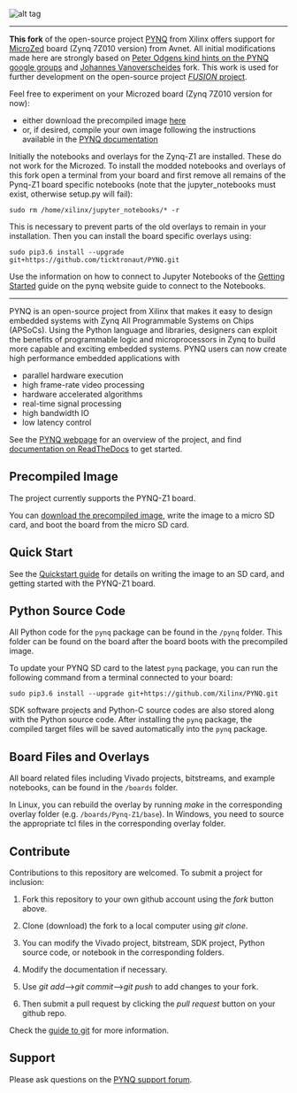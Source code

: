 ![alt tag](./logo.png)

---
**This fork** of the open-source project [PYNQ](https://github.com/Xilinx/PYNQ) from Xilinx offers support for [MicroZed](http://zedboard.org/product/microzed) board (Zynq 7Z010 version) from Avnet. All initial modifications made here are strongly based on [Peter Odgens kind hints on the PYNQ google groups](https://groups.google.com/forum/#!topic/pynq_project/khyhCX16e_c) and [Johannes Vanoverscheides](https://github.com/siesse/PYNQ) fork. This work is used for further development on the open-source project [*FUSION* project](https://fusion-project.io).

Feel free to experiment on your Microzed board (Zynq 7Z010 version for now):
 
* either download the precompiled image [here](https://fusion-project.io/assets/pynq_mz7010_v1.0.img.zip) 
* or, if desired, compile your own image following the instructions available in the [PYNQ documentation](http://pynq.readthedocs.io/en/latest/pynq_sd_card.html#building-the-image)

Initially the notebooks and overlays for the Zynq-Z1 are installed. These do not work for the Microzed. To install the modded notebooks and overlays of this fork open a terminal from your board and first remove all remains of the Pynq-Z1 board specific notebooks (note that the jupyter_notebooks must exist, otherwise setup.py will fail):

```console
sudo rm /home/xilinx/jupyter_notebooks/* -r
```

This is necessary to prevent parts of the old overlays to remain in your installation. Then you can install the board specific overlays using:

 
```console
sudo pip3.6 install --upgrade git+https://github.com/ticktronaut/PYNQ.git
```

Use the information on how to connect to Jupyter Notebooks of the [Getting Started](http://pynq.readthedocs.io/en/latest/getting_started.html#connecting-to-jupyter-notebooks) guide on the pynq website guide to connect to the Notebooks.

<!-- From setup.py: "Please set the BOARD environment variable to get any BOARD specific overlays (e.g. Pynq-Z1)." -->
<!-- The BOARD environment varialbe is set to *MicroZed7010* to get the according board specific overlays. These can be installed using the following command on the Microzed board:
```
sudo pip3.6 install --upgrade git+https://github.com/Xilinx/PYNQ.git
```
--> 

---

PYNQ is an open-source project from Xilinx that makes it easy to design embedded systems with Zynq All Programmable Systems on Chips (APSoCs). Using the Python language and libraries, designers can exploit the benefits of programmable logic and microprocessors in Zynq to build more capable and exciting embedded systems.
PYNQ users can now create high performance embedded applications with
-	parallel hardware execution
-	high frame-rate video processing
-	hardware accelerated algorithms
-	real-time signal processing
-	high bandwidth IO
-	low latency control

See the <a href="http://www.pynq.io/" target="_blank">PYNQ webpage</a> for an overview of the project, and find <a href="http://pynq.readthedocs.io" target="_blank">documentation on ReadTheDocs</a> to get started. 

## Precompiled Image

The project currently supports the PYNQ-Z1 board. 

You can <a href="https://files.digilent.com/Products/PYNQ/pynq_z1_v2.0.img.zip" target="_blank">download the precompiled image</a>, write the image to a micro SD card, and boot the board from the micro SD card. 

## Quick Start

See the <a href="http://pynq.readthedocs.io/en/latest/getting_started.html" target="_blank">Quickstart guide</a> for details on writing the image to an SD card, and getting started with the PYNQ-Z1 board.

## Python Source Code

All Python code for the `pynq` package can be found in the `/pynq` folder. This folder can be found on the board after the board boots with the precompiled image.

To update your PYNQ SD card to the latest ``pynq`` package, you can run the following command from a terminal connected to your board:

```console
sudo pip3.6 install --upgrade git+https://github.com/Xilinx/PYNQ.git
```

SDK software projects and Python-C source codes are also stored along with the Python source code. After installing the `pynq` package, the compiled target files will be saved automatically into the `pynq` package.

## Board Files and Overlays

All board related files including Vivado projects, bitstreams, and example notebooks, can be found in the `/boards` folder.

In Linux, you can rebuild the overlay by running *make* in the corresponding overlay folder (e.g. `/boards/Pynq-Z1/base`). In Windows, you need to source the appropriate tcl files in the corresponding overlay folder.

## Contribute

Contributions to this repository are welcomed. To submit a project for inclusion:

1. Fork this repository to your own github account using the *fork* button above.

2. Clone (download) the fork to a local computer using *git clone*.

3. You can modify the Vivado project, bitstream, SDK project, Python source code, or notebook in the corresponding folders.

4. Modify the documentation if necessary.

5. Use *git add*-->*git commit*-->*git push* to add changes to your fork.

6. Then submit a pull request by clicking the *pull request* button on your github repo.

Check the <a href="http://git.huit.harvard.edu/guide/" target="_blank">guide to git</a> for more information.

## Support

Please ask questions on the <a href="https://groups.google.com/forum/#!forum/pynq_project" target="_blank">PYNQ support forum</a>.
